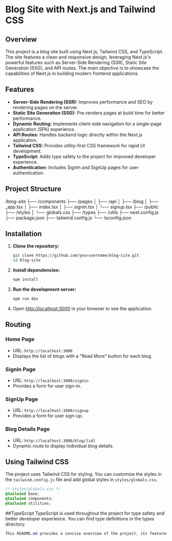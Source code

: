 # Blog Site with Next.js and Tailwind CSS

## Overview

This project is a blog site built using Next.js, Tailwind CSS, and TypeScript. The site features a clean and responsive design, leveraging Next.js's powerful features such as Server-Side Rendering (SSR), Static Site Generation (SSG), and API routes. The main objective is to showcase the capabilities of Next.js in building modern frontend applications.

## Features

- **Server-Side Rendering (SSR):** Improves performance and SEO by rendering pages on the server.
- **Static Site Generation (SSG):** Pre-renders pages at build time for better performance.
- **Dynamic Routing:** Implements client-side navigation for a single-page application (SPA) experience.
- **API Routes:** Handles backend logic directly within the Next.js application.
- **Tailwind CSS:** Provides utility-first CSS framework for rapid UI development.
- **TypeScript:** Adds type safety to the project for improved developer experience.
- **Authentication:** Includes SignIn and SignUp pages for user authentication.

## Project Structure

/blog-site
├── /components
├── /pages
│ ├── /api
│ ├── /blog
│ ├── _app.tsx
│ ├── index.tsx
│ ├── signin.tsx
│ └── signup.tsx
├── /public
├── /styles
│ └── globals.css
├── /types
├── /utils
├── next.config.js
├── package.json
├── tailwind.config.js
└── tsconfig.json


## Installation

1. **Clone the repository:**
    ```bash
    git clone https://github.com/yourusername/blog-site.git
    cd blog-site
    ```

2. **Install dependencies:**
    ```bash
    npm install
    ```

3. **Run the development server:**
    ```bash
    npm run dev
    ```

4. Open [http://localhost:3000](http://localhost:3000) in your browser to see the application.

## Routing

### Home Page

- URL: `http://localhost:3000`
- Displays the list of blogs with a "Read More" button for each blog.

### SignIn Page

- URL: `http://localhost:3000/signin`
- Provides a form for user sign-in.

### SignUp Page

- URL: `http://localhost:3000/signup`
- Provides a form for user sign-up.

### Blog Details Page

- URL: `http://localhost:3000/blog/[id]`
- Dynamic route to display individual blog details.

## Using Tailwind CSS

The project uses Tailwind CSS for styling. You can customize the styles in the `tailwind.config.js` file and add global styles in `styles/globals.css`.

```css
/* styles/globals.css */
@tailwind base;
@tailwind components;
@tailwind utilities;
```
##TypeScript
TypeScript is used throughout the project for type safety and better developer experience. You can find type definitions in the types directory.

```css
This README.md provides a concise overview of the project, its features, structure, installation instructions, and basic routing details without including example code directly in the file.
